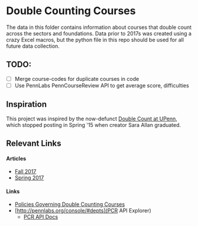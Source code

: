 # Double Counting Courses

The data in this folder contains information about courses that double count
across the sectors and foundations. Data prior to 2017s was created using a
crazy Excel macros, but the python file in this repo should be used for all future
data collection.

## TODO:
- [ ] Merge course-codes for duplicate courses in code
- [ ] Use PennLabs PennCourseReview API to get average score, difficulties

## Inspiration
This project was inspired by the now-defunct
[Double Count at UPenn](http://doublecountatupenn.weebly.com), which stopped
posting in Spring '15 when creator Sara Allan graduated.

## Relevant Links
#### Articles
- [Fall 2017](http://www.thedp.com/article/2017/03/double-count-classes-fall-2017)
- [Spring 2017](http://www.thedp.com/article/2016/10/double-count-classes-spring-2017)

#### Links
- [Policies Governing Double Counting Courses](https://www.college.upenn.edu/double-counting-courses)
- [http://pennlabs.org/console/#depts](PCR API Explorer)
  - [PCR API Docs](./PCR_API_DOCS.md)
